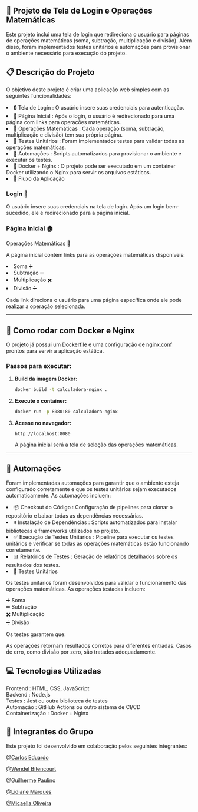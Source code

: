 🚀 Projeto de Tela de Login e Operações Matemáticas
-
Este projeto inclui uma tela de login que redireciona o usuário para páginas de operações matemáticas (soma, subtração, multiplicação e divisão). Além disso, foram implementados testes unitários e automações para provisionar o ambiente necessário para execução do projeto.

📋 Descrição do Projeto
-
O objetivo deste projeto é criar uma aplicação web simples com as seguintes funcionalidades:

<li>🔒 Tela de Login : O usuário insere suas credenciais para autenticação.
<li>🔢 Página Inicial : Após o login, o usuário é redirecionado para uma página com links para operações matemáticas.
<li>🧮 Operações Matemáticas : Cada operação (soma, subtração, multiplicação e divisão) tem sua própria página.
<li>🧪 Testes Unitários : Foram implementados testes para validar todas as operações matemáticas.
<li>🤖 Automações : Scripts automatizados para provisionar o ambiente e executar os testes.
<li>🐳 Docker + Nginx : O projeto pode ser executado em um container Docker utilizando o Nginx para servir os arquivos estáticos.
<li>🔗 Fluxo da Aplicação

<h3>Login 👤</h3>
O usuário insere suas credenciais na tela de login. Após um login bem-sucedido, ele é redirecionado para a página inicial.
<h3>Página Inicial 🏠</h3>
Operações Matemáticas 🧩

A página inicial contém links para as operações matemáticas disponíveis:

<li>Soma ➕
<li>Subtração ➖
<li>Multiplicação ✖️
<li>Divisão ➗
  
Cada link direciona o usuário para uma página específica onde ele pode realizar a operação selecionada.

---

## 🐳 Como rodar com Docker e Nginx

O projeto já possui um [Dockerfile](Dockerfile) e uma configuração de [nginx.conf](nginx.conf) prontos para servir a aplicação estática.

### Passos para executar:

1. **Build da imagem Docker:**
   ```sh
   docker build -t calculadora-nginx .
   ```

2. **Execute o container:**
   ```sh
   docker run -p 8080:80 calculadora-nginx
   ```

3. **Acesse no navegador:**
   ```
   http://localhost:8080
   ```
   A página inicial será a tela de seleção das operações matemáticas.

---

🤖 Automações
-
Foram implementadas automações para garantir que o ambiente esteja configurado corretamente e que os testes unitários sejam executados automaticamente. As automações incluem:

<li>📦 Checkout do Código : Configuração de pipelines para clonar o repositório e baixar todas as dependências necessárias.
<li>⬇️ Instalação de Dependências : Scripts automatizados para instalar bibliotecas e frameworks utilizados no projeto.
<li>✅ Execução de Testes Unitários : Pipeline para executar os testes unitários e verificar se todas as operações matemáticas estão funcionando corretamente.
<li>📊 Relatórios de Testes : Geração de relatórios detalhados sobre os resultados dos testes.
<li>🧪 Testes Unitários
  
Os testes unitários foram desenvolvidos para validar o funcionamento das operações matemáticas. As operações testadas incluem:

➕ Soma<br>
➖ Subtração<br>
✖️ Multiplicação<br>
➗ Divisão<p>
Os testes garantem que:

As operações retornam resultados corretos para diferentes entradas.
Casos de erro, como divisão por zero, são tratados adequadamente.

💻 Tecnologias Utilizadas
-
Frontend : HTML, CSS, JavaScript<br>
Backend : Node.js<br>
Testes : Jest ou outra biblioteca de testes<br>
Automação : GitHub Actions ou outro sistema de CI/CD<br>
Containerização : Docker + Nginx<br>

👥 Integrantes do Grupo
-
Este projeto foi desenvolvido em colaboração pelos seguintes integrantes:

[@Carlos Eduardo](https://github.com/eduardonicioli)

[@Wendel Bitencourt](https://github.com/WendelBitencourt/WendelBitencourt)

[@Guilherme Paulino](https://github.com/GuilhermePaulinoRibeiro)

[@Lidiane Marques](https://github.com/Lims31)

[@Micaella Oliveira](https://github.com/micaellaletran13)


